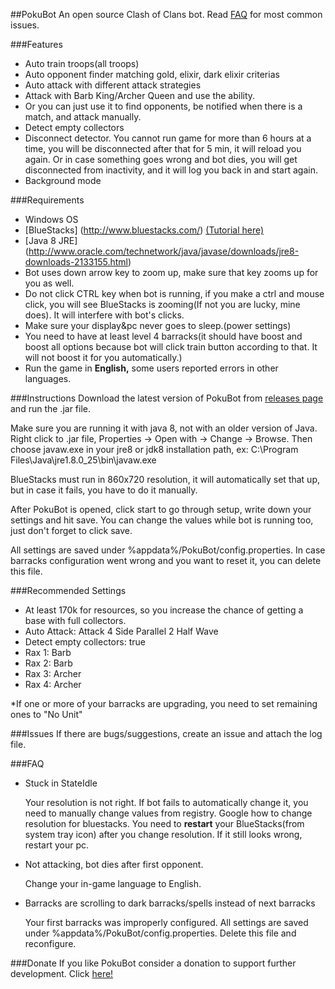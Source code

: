 ##PokuBot
An open source Clash of Clans bot. Read [FAQ](#faq) for most common issues.

###Features
* Auto train troops(all troops)
* Auto opponent finder matching gold, elixir, dark elixir criterias
* Auto attack with different attack strategies
* Attack with Barb King/Archer Queen and use the ability.
* Or you can just use it to find opponents, be notified when there is a match, and attack manually.
* Detect empty collectors
* Disconnect detector. You cannot run game for more than 6 hours at a time, you will be disconnected after that for 5 min, it will reload you again. Or in case something goes wrong and bot dies, you will get disconnected from inactivity, and it will log you back in and start again.
* Background mode

###Requirements
* Windows OS
* [BlueStacks] (http://www.bluestacks.com/) [(Tutorial here)](http://cocland.com/tutorials/play-clash-clans-pc-bluestacks)
* [Java 8 JRE] (http://www.oracle.com/technetwork/java/javase/downloads/jre8-downloads-2133155.html)
* Bot uses down arrow key to zoom up, make sure that key zooms up for you as well.
* Do not click CTRL key when bot is running, if you make a ctrl and mouse click, you will see BlueStacks is zooming(If not you are lucky, mine does). It will interfere with bot's clicks.
* Make sure your display&pc never goes to sleep.(power settings)
* You need to have at least level 4 barracks(it should have boost and boost all options because bot will click train button according to that. It will not boost it for you automatically.)
* Run the game in **English,** some users reported errors in other languages.

###Instructions
Download the latest version of PokuBot from [releases page](https://github.com/norecha/pokubot/releases) and run the .jar file.

Make sure you are running it with java 8, not with an older version of Java.
Right click to .jar file, Properties -> Open with -> Change -> Browse.
Then choose javaw.exe in your jre8 or jdk8 installation path, ex: C:\Program Files\Java\jre1.8.0_25\bin\javaw.exe

BlueStacks must run in 860x720 resolution, it will automatically set that up, but in case it fails, you have to do it manually.

After PokuBot is opened, click start to go through setup, write down your settings and hit save.
You can change the values while bot is running too, just don't forget to click save.

All settings are saved under %appdata%/PokuBot/config.properties.
In case barracks configuration went wrong and you want to reset it, you can delete this file.

###Recommended Settings
* At least 170k for resources, so you increase the chance of getting a base with full collectors.
* Auto Attack: Attack 4 Side Parallel 2 Half Wave
* Detect empty collectors: true
* Rax 1: Barb
* Rax 2: Barb
* Rax 3: Archer
* Rax 4: Archer

*If one or more of your barracks are upgrading, you need to set remaining ones to "No Unit"

###Issues
If there are bugs/suggestions, create an issue and attach the log file.

###FAQ
* Stuck in StateIdle

    Your resolution is not right. If bot fails to automatically change it, you need to manually change values from registry. Google how to change resolution for bluestacks. You need to **restart** your BlueStacks(from system tray icon) after you change resolution. If it still looks wrong, restart your pc.

* Not attacking, bot dies after first opponent.

    Change your in-game language to English.

* Barracks are scrolling to dark barracks/spells instead of next barracks

    Your first barracks was improperly configured. All settings are saved under %appdata%/PokuBot/config.properties. Delete this file and reconfigure.


###Donate
If you like PokuBot consider a donation to support further development. Click
[here!](https://cdn.rawgit.com/norecha/pokubot/master/donate2.html)

